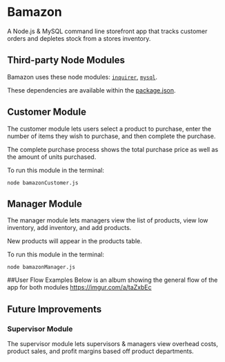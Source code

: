 # Bamazon
A Node.js &amp; MySQL command line storefront app that tracks customer orders and depletes stock from a stores inventory.

## Third-party Node Modules

Bamazon uses these node modules: 
[`inquirer`](https://www.npmjs.com/package/inquirer), [`mysql`](https://www.npmjs.com/package/mysql).

These dependencies are available within the  [package.json](https://github.com/PReijerkerk/Bamazon/blob/master/package-lock.json).

## Customer Module

The customer module lets users select a product to purchase, enter the number of items they wish to purchase, and then complete the purchase.

The complete purchase process shows the total purchase price as well as the amount of units purchased.

To run this module in the terminal:

`node bamazonCustomer.js`

## Manager Module

The manager module lets managers view the list of products, view low inventory, add inventory, and add products.

New products will appear in the products table.

To run this module in the terminal:

`node bamazonManager.js`

##User Flow Examples
Below is an album showing the general flow of the app for both modules
https://imgur.com/a/taZxbEc

## Future Improvements

### Supervisor Module

The supervisor module lets supervisors &amp; managers view overhead costs, product sales, and profit margins based off product departments.

